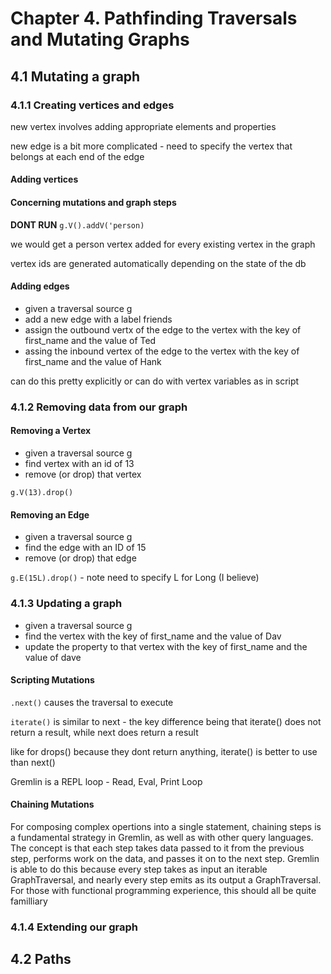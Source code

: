 # Chapter 4. Pathfinding Traversals and Mutating Graphs

## 4.1 Mutating a graph

### 4.1.1 Creating vertices and edges

new vertex involves adding appropriate elements and properties

new edge is a bit more complicated - need to specify the vertex that belongs at each end of the edge

#### Adding vertices

#### Concerning mutations and graph steps

**DONT RUN** `g.V().addV('person)`

we would get a person vertex added for every existing vertex in the graph

vertex ids are generated automatically depending on the state of the db

#### Adding edges

- given a traversal source g
- add a new edge with a label friends
- assign the outbound vertx of the edge to the vertex with the key of first_name and the value of Ted
- assing the inbound vertex of the edge to the vertex with the key of first_name and the value of Hank

can do this pretty explicitly or can do with vertex variables as in script

### 4.1.2 Removing data from our graph

#### Removing a Vertex

- given a traversal source g
- find vertex with an id of 13
- remove (or drop) that vertex

`g.V(13).drop()`

#### Removing an Edge

- given a traversal source g
- find the edge with an ID of 15
- remove (or drop) that edge

`g.E(15L).drop()` - note need to specify L for Long (I believe)

### 4.1.3 Updating a graph

- given a traversal source g
- find the vertex with the key of first_name and the value of Dav
- update the property to that vertex with the key of first_name and the value of dave

#### Scripting Mutations

`.next()` causes the traversal to execute

`iterate()` is similar to next - the key difference being that iterate() does not return a result, while next does return a result

like for drops() because they dont return anything, iterate() is better to use than next()

Gremlin is a REPL loop - Read, Eval, Print Loop

#### Chaining Mutations

For composing complex opertions into a single statement, chaining steps is a fundamental strategy in Gremlin, as well as with other query languages. The concept is that each step takes data passed to it from the previous step, performs work on the data, and passes it on to the next step. Gremlin is able to do this because every step takes as input an iterable GraphTraversal, and nearly every step emits as its output a GraphTraversal. For those with functional programming experience, this should all be quite familliary

### 4.1.4 Extending our graph

## 4.2 Paths

